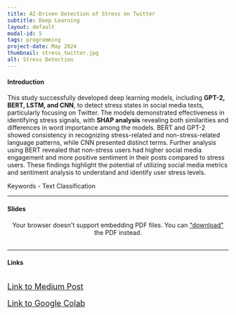 ```yaml
---
title: AI-Driven Detection of Stress on Twitter
subtitle: Deep Learning
layout: default
modal-id: 5 
tags: programming
project-date: May 2024
thumbnail: stress_twitter.jpg
alt: Stress Detection
---
```

<html>
<head>
    <meta name="viewport" content="width=device-width, initial-scale=1.0">
    <style>
        /* Style for the PDF container */
        .pdf-container {
            overflow-y: auto;
            max-height: 500px;
            margin-top: 20px; /* Add margin to separate from the text */
        }
        /* Style for the iframe container */
        .iframe-container {
            width: 100%;
            max-width: 1000px; /* Limit maximum width */
            margin-top: 20px; /* Add margin to separate from the text */
        }
    </style>
</head>
<body>
    <h4>Introduction</h4>
    <p>This study successfully developed deep learning models, including <b>GPT-2, BERT, LSTM, and CNN</b>, to detect stress states in social media texts, particularly focusing on Twitter. The models demonstrated effectiveness in identifying stress signals, with <b>SHAP analysis</b> revealing both similarities and differences in word importance among the models. BERT and GPT-2 showed consistency in recognizing stress-related and non-stress-related language patterns, while CNN presented distinct terms. Further analysis using BERT revealed that non-stress users had higher social media engagement and more positive sentiment in their posts compared to stress users. These findings highlight the potential of utilizing social media metrics and sentiment analysis to understand and identify user stress levels.</p>
    <p>Keywords - Text Classification</p>
    <hr class="star-primary">
    <h4>Slides</h4>
    <!-- PDF container -->
    <div class="pdf-container" style="text-align: center;">
        <object data="img/portfolio/twitter_slide.pdf" width="640" height="480" type="application/pdf">
            <!-- Fallback message if the browser doesn't support PDF embedding -->
            Your browser doesn't support embedding PDF files. You can <a href="img/portfolio/twitter_slide.pdf">"download"</a> the PDF instead.
        </object>
    </div>
    <br>
    <!-- HTML iframe container -->
    <hr class="star-primary">
    <h4>Links</h4>
    <br>
    <div style="text-align: left;">
        <a href="https://medium.com/@chenhui1/ai-driven-detection-of-stress-in-social-media-communications-7f9059de5244" target="_blank" style="font-size: 18px;">Link to Medium Post</a>
    </div>
    <br>
    <div style="text-align: left;">
        <a href="https://drive.google.com/drive/folders/1I4od-5v_4NEStSQeqe4NOIJe-QBZyOKr" target="_blank" style="font-size: 18px;">Link to Google Colab</a>
    </div>
    <br>
</body>
</html>